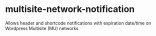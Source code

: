 multisite-network-notification
==============================

Allows header and shortcode notifications with expiration date/time on Wordpress Multisite (MU) networks
